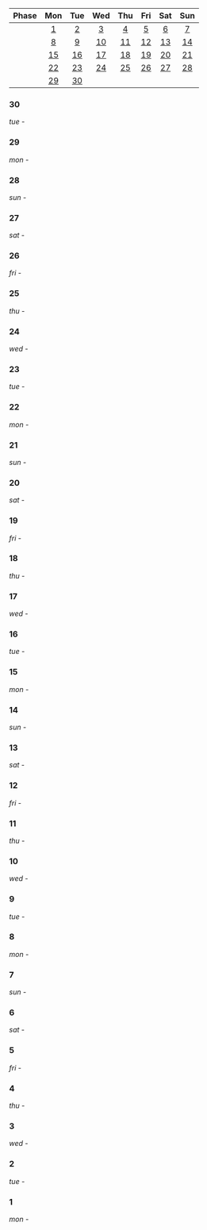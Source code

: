 | Phase| Mon | Tue | Wed | Thu | Fri | Sat | Sun|
|:-:|:-:|:-:|:-:|:-:|:-:|:-:|:-:|
| | [1](#1)| [2](#2)| [3](#3)| [4](#4)| [5](#5)| [6](#6)| [7](#7)|
| | [8](#8)| [9](#9)| [10](#10)| [11](#11)| [12](#12)| [13](#13)| [14](#14)|
| | [15](#15)| [16](#16)| [17](#17)| [18](#18)| [19](#19)| [20](#20)| [21](#21)|
| | [22](#22)| [23](#23)| [24](#24)| [25](#25)| [26](#26)| [27](#27)| [28](#28)|
| | [29](#29)| [30](#30)| | | | | |


### 30
*tue -*

### 29
*mon -*

### 28
*sun -*

### 27
*sat -*

### 26
*fri -*

### 25
*thu -*

### 24
*wed -*

### 23
*tue -*

### 22
*mon -*

### 21
*sun -*

### 20
*sat -*

### 19
*fri -*

### 18
*thu -*

### 17
*wed -*

### 16
*tue -*

### 15
*mon -*

### 14
*sun -*

### 13
*sat -*

### 12
*fri -*

### 11
*thu -*

### 10
*wed -*

### 9
*tue -*

### 8
*mon -*

### 7
*sun -*

### 6
*sat -*

### 5
*fri -*

### 4
*thu -*

### 3
*wed -*

### 2
*tue -*

### 1
*mon -*



